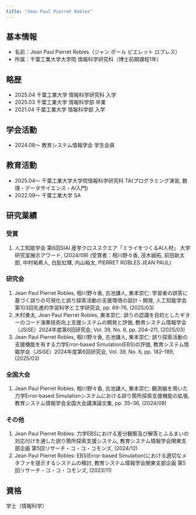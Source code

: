 ```yaml
---
title: "Jean Paul Pierret Robles"
---
```


## 基本情報
- 名前：Jean Paul Pierret Robles（ジャン ポール ピエレット ロブレス）
- 所属：千葉工業大学大学院 情報科学研究科（博士前期課程1年）


## 略歴<!-- personal record -->
- 2025.04 千葉工業大学 情報科学研究科 入学
- 2025.03 千葉工業大学 情報科学部 卒業
- 2021.04 千葉工業大学 情報科学部 入学


## 学会活動
- 2024.08〜 教育システム情報学会 学生会員


## 教育活動
- 2025.04～ 千葉工業大学大学院情報科学研究科 TA(プログラミング演習, 数理・データサイエンス・AI入門)
- 2022.09〜 千葉工業大学 SA

## 研究業績

### 受賞<!-- awards --> 
1. 人工知能学会 第6回SIAI 産学クロススクエア「ミライをつくるAI人材」 大学研究室展示アワード, (2024/09) (受賞者：相川野々香, 茂木誠拓, 前田新太郎, 中村祐希人, 白髭虹輝, 内山裕太, PIERRET ROBLES JEAN PAUL)

<!--### 査読付学術論文<!-- Journal papers -->

<!--### 国際会議<!-- International Conference -->

### 研究会
1. Jean Paul Pierret Robles, 相川野々香, 古池謙人, 東本崇仁: 学習者の誤答に基づく誤りの可視化と誤り探索活動の支援環境の設計・開発, 人工知能学会第103回先進的学習科学と工学研究会, pp. 69-76, (2025/03)
2. 木村勇太, Jean Paul Pierret Robles, 東本崇仁: 誤りの認識を目的としたギターのコード演奏技術向上支援システムの開発と評価, 教育システム情報学会（JSiSE）2024年度第6回研究会, Vol. 39, No. 6, pp. 204–211, (2025/03)
3. Jean Paul Pierret Robles, 相川野々香, 古池謙人, 東本崇仁: 誤り探索活動の支援機能を有する力学Error-based Simulation(EBS)の評価, 教育システム情報学会（JSiSE）2024年度第6回研究会, Vol. 39, No. 6, pp. 182–189, (2025/03)

### 全国大会
1. Jean Paul Pierret Robles, 相川野々香, 古池謙人, 東本崇仁: 観測器を用いた力学Error-based Simulationシステムにおける誤り箇所探索支援機能の拡張, 教育システム情報学会全国大会講演論文集, pp. 35–36, (2024/08)

### その他<!-- others -->
1. Jean Paul Pierret Robles: 力学EBSにおける差分観察及び解答とふるまいの対応付けを通した誤り箇所探索支援システム, 教育システム情報学会関東支部企画 第5回リサーチ・コ・コ・コモンズ, (2024/12)
2. Jean Paul Pierret Robles: EBS(Error-based Simulation)における適切なメタファを提示するシステムの検討, 教育システム情報学会関東支部企画 第5回リサーチ・コ・コ・コモンズ, (2023/11)

<!--## 実践利用-->

## 資格
学士（情報科学）
<!--
- 2023.08 CG-ARTS検定　CGエンジニア検定ベーシック取得
- 2021.09 普通自動車運転免許
-->
